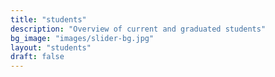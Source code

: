 ```yaml
---
title: "students"
description: "Overview of current and graduated students"
bg_image: "images/slider-bg.jpg"
layout: "students"
draft: false
---
```

